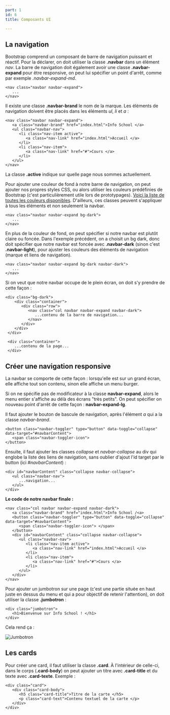 ```yaml
---
part: 1
id: 6
title: Composants UI

---
```

## La navigation

Bootstrap comprend un composant de barre de navigation puissant et réactif. Pour la déclarer, on doit utiliser la classe **.navbar** dans un élément _nav_. La barre de navigation doit également avoir une classe **.navbar-expand** pour être responsive, on peut lui spécifier un point d'arrêt, comme par exemple _.navbar-expand-md_.

    <nav class="navbar navbar-expand">
       ...
    </nav>  

Il existe une classe **.navbar-brand** le nom de la marque. Les éléments de navigation doivent être placés dans les éléments _ul_, _li_ et _a_ :

    <nav class="navbar navbar-expand">
       <a class="navbar-brand" href="index.html">Info School </a>
       <ul class="navbar-nav">
          <li class="nav-item active">
             <a class="nav-link" href="index.html">Accueil </a>
          </li>
          <li class="nav-item">
             <a class="nav-link" href="#">Cours </a>
          </li>
       </ul>
    </nav>

La classe **.active** indique sur quelle page nous sommes actuellement.

Pour ajouter une couleur de fond à notre barre de navigation, on peut ajouter nos propres styles CSS, ou alors utiliser les couleurs prédéfinies de Bootstrap (c'est particulièrement utile lors de prototypages). [Voici la liste de toutes les couleurs disponibles](https://getbootstrap.com/docs/4.3/utilities/colors/#background-color). D'ailleurs, ces classes peuvent s'appliquer à tous les éléments et non seulement la navbar.

    <nav class="navbar navbar-expand bg-dark">
       ...
    </nav>

En plus de la couleur de fond, on peut spécifier si notre navbar est plutôt claire ou foncée. Dans l'exemple précédent, on a choisit un bg dark, donc doit spécifier que notre navbar est foncée avec **.navbar-dark** (sinon c'est **.navbar-light**), pour ajuster les couleurs des éléments de navigation (marque et liens de navigation).

    <nav class="navbar navbar-expand bg-dark navbar-dark">
       ...
    </nav>

Si on veut que notre navbar occupe de le plein écran, on doit s'y prendre de cette façon :

    <div class="bg-dark">
        <div class="container">
           <div class="row">
              <nav class="col navbar navbar-expand navbar-dark">
                 ...contenu de la barre de navigation...
              </nav>
           </div>
        </div>
     </div>
     
     <div class="container">
        ...contenu de la page...
     </div>
                

## Créer une navigation responsive

La navbar se comporte de cette façon : lorsqu'elle est sur un grand écran, elle affiche tout son contenu, sinon elle affiche un menu burger.

Si on ne spécifie pas de modificateur à la classe **navbar-expand**, alors le menu entier s'affiche au délà des écrans "très petits". On peut spécifier on nouveau point d'arrêt de cette façon : **navbar-expand-lg**.

Il faut ajouter le bouton de bascule de navigation, après l'élément _a_ qui a la classe _navbar-brand_.

    <button class="navbar-toggler" type="button" data-toggle="collapse" data-target="#navbarContent">
       <span class="navbar-toggler-icon">
    </button>

Ensuite, il faut ajouter les classes _collapse_ et _navbar-collapse_ au div qui englobe la liste des liens de navigation, sans oublier d'ajout l'id target par le button (ici _#navbarContent_) :

    <div id="navbarContent" class="collapse navbar-collapse">
       <ul class="navbar-nav">
          ...navigation...
       </ul>
    </div>

**Le code de notre navbar finale :**

    <nav class="col navbar navbar-expand navbar-dark">
       <a class="navbar-brand" href="index.html">Info School /<a>
       <button class="navbar-toggler" type="button" data-toggle="collapse" data-target="#navbarContent">
          <span class="navbar-toggler-icon"> </span>
       </button>
       <div id="navbarContent" class="collapse navbar-collapse">
          <ul class="navbar-nav">
             <li class="nav-item active">
                <a class="nav-link" href="index.html">Accueil </a>
             </li>
             <li class="nav-item">
                <a class="nav-link" href="#">Cours </a>
             </li>
          </ul>
       </div>
    </nav>

Pour ajouter un jumbotron sur une page (c'est une partie située en haut juste en dessus du menu et qui a pour objectif de retenir l'attention), on doit utiliser la classe **.jumbotron** :

    <div class="jumbotron">
       <h1>Bienvenue sur Info School ! </h1>
    </div>

Cela rend ça :

![Jumbotron](https://user.oc-static.com/upload/2020/04/28/15880663953011_image13.png)

## Les cards

Pour créer une card, il faut utiliser la classe **.card**. À l'intérieur de celle-ci, dans le corps (**.card-body**) on peut ajouter un titre avec **.card-title** et du texte avec **.card-texte**. Exemple :

    <div class="card">
       <div class="card-body">
          <h5 class="card-title">Titre de la carte </h5>
          <p class="card-text">Contenu textuel de la carte </p>
       </div>
    </div>